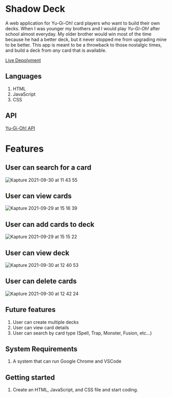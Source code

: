 # Shadow Deck
A web application for Yu-Gi-Oh! card players who want to build their own decks.
When I was younger my brothers and I would play _Yu-Gi-Oh!_ after school almost everyday. My older brother would win most of the time because he had a better deck, but it never stopped me from upgrading mine to be better. This app is meant to be a throwback to those nostalgic times, and build a deck from _any_ card that is available. 

[Live Depolyment](https://sharjeelsiqbal.github.io/shadow-deck/)


## Languages 
1. HTML
2. JavaScript
3. CSS

## API
[Yu-Gi-Oh! API](https://db.ygoprodeck.com/api-guide/)

# Features
## User can search for a card 
![Kapture 2021-09-30 at 11 43 55](https://user-images.githubusercontent.com/50930123/135512887-4c26820a-1291-41fd-86c4-395d5fc97c8a.gif)

## User can view cards
 ![Kapture 2021-09-29 at 15 16 39](https://user-images.githubusercontent.com/50930123/135356303-dce15ac1-8980-48ff-90f0-2abea9c969db.gif)

## User can add cards to deck
![Kapture 2021-09-29 at 15 15 22](https://user-images.githubusercontent.com/50930123/135356208-63ba2c11-9b41-4ac1-8b3b-6bd44c1ae31f.gif)

## User can view deck 

![Kapture 2021-09-30 at 12 40 53](https://user-images.githubusercontent.com/50930123/135519991-23ce16ad-6bc3-40b0-a8dc-2e5cf7b195a1.gif)


## User can delete cards
![Kapture 2021-09-30 at 12 42 24](https://user-images.githubusercontent.com/50930123/135520723-66ac0873-3ec6-4863-a36a-d0f07a0b9037.gif)



## Future features
1. User can create multiple decks
2. User can view card details
3. User can search by card type (Spell, Trap, Monster, Fusion, etc...)

## System Requirements
1. A system that can run Google Chrome and VSCode

## Getting started
1. Create an HTML, JavaScript, and CSS file and start coding.
